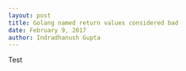 ```yaml
---
layout: post
title: Golang named return values considered bad
date: February 9, 2017
author: Indradhanush Gupta
---
```


Test
